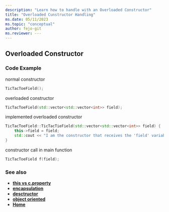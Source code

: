 ```yaml
---
description: "Learn how to handle with an Overloaded Constructor"
title: "Overloaded Cunstructor Handling"
ms.date: 05/11/2023
ms.topic: "conceptual"
author: fejo-git
ms.reviewer: ---
---
```


## Overloaded Constructor

### Code Example

normal constructor

```cpp
TicTacToeField();

```

overloaded constructor

```cpp
TicTacToeField(std::vector<std::vector<int>> field);

```

implemented overloaded constructor

```cpp
TicTacToeField::TicTacTieField(std::vector<std::vector<int>> field) {
    this->field = field;
    std::cout << "I am the constructor that receives the 'field' variable as an argument." << std::endl;
}

```

constructor call in main function

```cpp
TicTacToeField f(field);

```

### See also

- **[this vs c.property](../docs/this_vs_c.property.md)**
- **[encapsulation](../docs/encapsulation.md)**
- **[desctructor](../docs/destructor.md)**
- **[object oriented](../docs/object_oriented.md)**
- **[Home](../README.md)**

